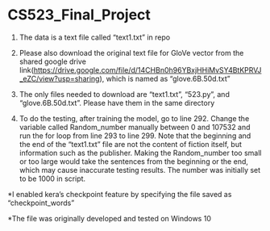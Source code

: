 # CS523_Final_Project
1. The data is a text file called “text1.txt” in repo

2. Please also download the original text file for GloVe vector from the shared google drive link(https://drive.google.com/file/d/14CHBn0h96YBxjHHiMvSY4BtKPRVJ_eZC/view?usp=sharing), which is named as “glove.6B.50d.txt”  

3. The only files needed to download are “text1.txt”, “523.py”, and “glove.6B.50d.txt”. Please have them in the same directory

4. To do the testing, after training the model, go to line 292. Change the variable called Random_number manually between 0 and 107532 and run the for loop from line 293 to line 299. Note that the beginning and the end of the “text1.txt” file are not the content of fiction itself, but information such as the publisher. Making the Random_number too small or too large would take the sentences from the beginning or the end, which may cause inaccurate testing results. The number was initially set to be 1000 in script.

*I enabled kera’s checkpoint feature by specifying the file saved as “checkpoint_words”

*The file was originally developed and tested on Windows 10

